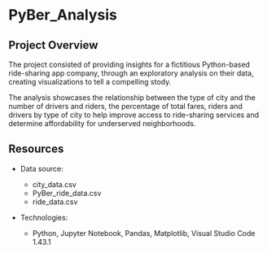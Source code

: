 # PyBer_Analysis

## Project Overview
The project consisted of providing insights for a fictitious Python-based ride-sharing app company, through an exploratory analysis on their data, creating visualizations to tell a compelling stody.

The analysis showcases the relationship between the type of city and the number of drivers and riders, the percentage of total fares, riders and drivers by type of city to help improve access to ride-sharing services and determine affordability for underserved neighborhoods.

## Resources
- Data source:
    - city_data.csv
    - PyBer_ride_data.csv
    - ride_data.csv

- Technologies:
    - Python, Jupyter Notebook, Pandas, Matplotlib, Visual Studio Code 1.43.1